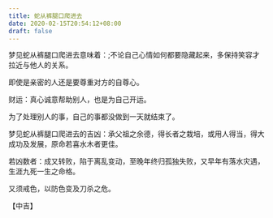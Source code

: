 ```yaml
---
title: 蛇从裤腿口爬进去
date: 2020-02-15T20:54:12+08:00
draft: false
---
```


梦见蛇从裤腿口爬进去意味着：;不论自己心情如何都要隐藏起来，多保持笑容才拉近与他人的关系。

即使是亲密的人还是要尊重对方的自尊心。

财运：真心诚意帮助别人，也是为自己开运。

为了处理别人的事，自己的事都没做到一天就结束了。

梦见蛇从裤腿口爬进去的吉凶：承父祖之余德，得长者之栽培，或用人得当，得大成功及发展，原命若喜水木者更佳。

若凶数者：成又转败，陷于离乱变动，至晚年终归孤独失败，又早年有落水灾遇，生涯九死一生之命格。

又须戒色，以防色变及刀杀之危。

【中吉】